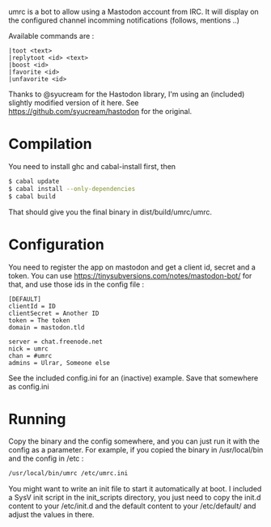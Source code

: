 umrc is a bot to allow using a Mastodon account from IRC.
It will display on the configured channel incomming notifications (follows, mentions ..)

Available commands are :

```
|toot <text>
|replytoot <id> <text>
|boost <id>
|favorite <id>
|unfavorite <id>
```

Thanks to @syucream for the Hastodon library, I'm using an (included) slightly
modified version of it here. See https://github.com/syucream/hastodon for the original.

# Compilation

You need to install ghc and cabal-install first, then

```bash
$ cabal update
$ cabal install --only-dependencies
$ cabal build
```

That should give you the final binary in dist/build/umrc/umrc.

# Configuration

You need to register the app on mastodon and get a client id, secret and a token.
You can use https://tinysubversions.com/notes/mastodon-bot/ for that, and use those ids
in the config file :

```
[DEFAULT]
clientId = ID
clientSecret = Another ID
token = The token
domain = mastodon.tld

server = chat.freenode.net
nick = umrc
chan = #umrc
admins = Ulrar, Someone else
```

See the included config.ini for an (inactive) example.
Save that somewhere as config.ini

# Running

Copy the binary and the config somewhere, and you can just run it with the config as a parameter.
For example, if you copied the binary in /usr/local/bin and the config in /etc :
```sh
/usr/local/bin/umrc /etc/umrc.ini
```

You might want to write an init file to start it automatically at boot.
I included a SysV init script in the init_scripts directory, you just need to copy the init.d
content to your /etc/init.d and the default content to your /etc/default/ and adjust the values
in there.

